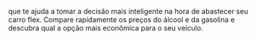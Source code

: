 que te ajuda a tomar a decisão mais inteligente na hora de abastecer seu carro flex. Compare rapidamente os preços do álcool e da gasolina e descubra qual a opção mais econômica para o seu veículo.
